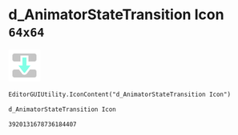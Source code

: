 # d_AnimatorStateTransition Icon `64x64`
<img src="/img/d_AnimatorStateTransition%20Icon.png" width=64 height=64>

``` CSharp
EditorGUIUtility.IconContent("d_AnimatorStateTransition Icon")
```
```
d_AnimatorStateTransition Icon
```
```
3920131678736184407
```
